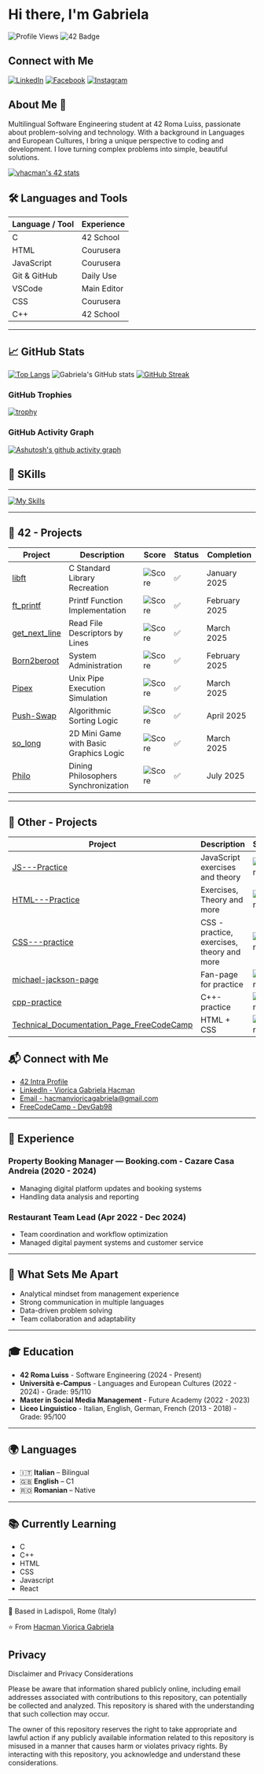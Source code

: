 # Hi there, I'm Gabriela 

![Profile Views](https://komarev.com/ghpvc/?username=vhacman&label=Profile%20views&color=0e75b6&style=flat)
![42 Badge](https://img.shields.io/badge/42-Roma_Luiss-2BA5DE?style=flat&logo=42&logoColor=white)

##  Connect with Me

[![LinkedIn](https://img.shields.io/badge/LinkedIn-blue?style=for-the-badge&logo=linkedin&logoColor=white)](https://www.linkedin.com/in/viorica-gabriela-hacman-63a412267/)
[![Facebook](https://img.shields.io/badge/Facebook-1877F2?style=for-the-badge&logo=facebook&logoColor=white)](https://www.facebook.com/profile.php?id=100090802467237)
[![Instagram](https://img.shields.io/badge/Instagram-E4405F?style=for-the-badge&logo=instagram&logoColor=white)](https://www.instagram.com/vgabrielah_/)

## About Me 🚀
Multilingual Software Engineering student at 42 Roma Luiss, passionate about problem-solving and technology. With a background in Languages and European Cultures, I bring a unique perspective to coding and development. I love turning complex problems into simple, beautiful solutions.

[![vhacman's 42 stats](https://badge.mediaplus.ma/binary/vhacman)](https://github.com/oakoudad/badge42)

## 🛠️ Languages and Tools

| Language / Tool | Experience      |
|------------------|----------------|
| C               | 42 School      |
| HTML            | Courusera      |
| JavaScript      | Courusera      |
| Git & GitHub    | Daily Use      |
| VSCode          | Main Editor    |
| CSS             | Courusera      |
|C++              | 42 School      | 
----
## 📈 GitHub Stats

[![Top Langs](https://github-readme-stats.vercel.app/api/top-langs/?username=vhacman&theme=onedark&hide=Roff,Makefile)](https://github.com/vhacman/github-readme-stats)
![Gabriela's GitHub stats](https://github-readme-stats.vercel.app/api?username=vhacman&show_icons=true&theme=onedark)
[![GitHub Streak](https://streak-stats.demolab.com/?user=vhacman&theme=onedark)](https://git.io/streak-stats )

### GitHub Trophies
[![trophy](https://github-profile-trophy.vercel.app/?username=vhacman&theme=tokyonight)](https://github.com/ryo-ma/github-profile-trophy)

### GitHub Activity Graph
[![Ashutosh's github activity graph](https://github-readme-activity-graph.vercel.app/graph?username=vhacman&theme=tokyo-night)](https://github.com/ashutosh00710/github-readme-activity-graph)

## 🧠 SKills
---
[![My Skills](https://skillicons.dev/icons?i=c,html,linkedin,css,notion,ubuntu,vim,vscode,windows,github,linux,js&theme=light)](https://skillicons.dev)

---
## 🎯 42 - Projects

| Project                                                         | Description                            | Score                                                   | Status | Completion    |
|------------------------------------------------------------------|----------------------------------------|----------------------------------------------------------|--------|---------------|
| [libft](https://github.com/vhacman/libft)                        | C Standard Library Recreation          | ![Score](https://img.shields.io/badge/Score-100%2F100-brightgreen)  | ✅      | January 2025  |
| [ft_printf](https://github.com/vhacman/printf)                   | Printf Function Implementation         | ![Score](https://img.shields.io/badge/Score-100%2F100-brightgreen)  | ✅      | February 2025 |
| [get_next_line](https://github.com/vhacman/get_next_line)        | Read File Descriptors by Lines         | ![Score](https://img.shields.io/badge/Score-125%2F100-brightgreen)  | ✅      | March 2025    |
| [Born2beroot](https://github.com/vhacman/Born2beroot)            | System Administration                  | ![Score](https://img.shields.io/badge/Score-110%2F100-brightgreen)  | ✅      | February 2025 |
| [Pipex](https://github.com/vhacman/pipex)                        | Unix Pipe Execution Simulation         | ![Score](https://img.shields.io/badge/Score-108%2F100-brightgreen)  | ✅      | March 2025    |
| [Push-Swap](https://github.com/vhacman/push_swap)                | Algorithmic Sorting Logic              | ![Score](https://img.shields.io/badge/Score-90%2F100-brightgreen)   | ✅      | April 2025    |
| [so_long](https://github.com/vhacman/so_long)                    | 2D Mini Game with Basic Graphics Logic | ![Score](https://img.shields.io/badge/Score-122%2F100-brightgreen)  | ✅      | March 2025    |
| [Philo](https://github.com/vhacman/philo)                        | Dining Philosophers Synchronization    | ![Score](https://img.shields.io/badge/Score-100%2F100-brightgreen)  | ✅      | July 2025      |

---
## 🎯 Other - Projects

| Project                                                       | Description                                | Score                                                        | Status | Completion  |
| ------------------------------------------------------------- | ------------------------------------------ | ------------------------------------------------------------ | ------ | ----------- |
| [JS---Practice](https://github.com/vhacman/JS---Practice)     | JavaScript exercises and theory            | ![Score](https://img.shields.io/badge/Score-N%2FA-lightgrey) | 🔄     | In Progress |
| [HTML---Practice](https://github.com/vhacman/HTML---Practice) | Exercises, Theory and more                 | ![Score](https://img.shields.io/badge/Score-N%2FA-lightgrey) | 🔄     | In Progress |
| [CSS---practice](https://github.com/vhacman/CSS---practice)   | CSS - practice, exercises, theory and more | ![Score](https://img.shields.io/badge/Score-N%2FA-lightgrey) | 🔄     | In Progress |
| [michael-jackson-page](https://github.com/vhacman/michael-jackson-page)   | Fan-page for practice | ![Score](https://img.shields.io/badge/Score-N%2FA-lightgrey) | 🔄     | In Progress |
| [cpp-practice](https://github.com/vhacman/cpp_practice)   | C++-practice | ![Score](https://img.shields.io/badge/Score-N%2FA-lightgrey) | 🔄     | In Progress |
| [Technical_Documentation_Page_FreeCodeCamp](https://github.com/vhacman/Technical_Documentation_Page_FreeCodeCamp)   | HTML + CSS | ![Score](https://img.shields.io/badge/Score-N%2FA-lightgrey) | ✅     | COmpleted |

## 📬 Connect with Me

- [42 Intra Profile](https://profile.intra.42.fr/users/vhacman)
- [LinkedIn - Viorica Gabriela Hacman](https://www.linkedin.com/in/viorica-gabriela-hacman-63a412267/)
- [Email - hacmanvioricagabriela@gmail.com](mailto:hacmanvioricagabriela@gmail.com)
- [FreeCodeCamp - DevGab98](https://www.freecodecamp.org/DevGabi98)

---

## 💼 Experience

### Property Booking Manager — Booking.com - Cazare Casa Andreia (2020 - 2024)
- Managing digital platform updates and booking systems
- Handling data analysis and reporting

### Restaurant Team Lead (Apr 2022 - Dec 2024)
- Team coordination and workflow optimization
- Managed digital payment systems and customer service

---

## 🌟 What Sets Me Apart

- Analytical mindset from management experience
- Strong communication in multiple languages
- Data-driven problem solving
- Team collaboration and adaptability

---

## 🎓 Education

- **42 Roma Luiss** - Software Engineering (2024 - Present)
- **Università e-Campus** - Languages and European Cultures (2022 - 2024) - Grade: 95/110
- **Master in Social Media Management** - Future Academy (2022 - 2023)
- **Liceo Linguistico** - Italian, English, German, French (2013 - 2018) - Grade: 95/100

---
## 🌍 Languages

- 🇮🇹 **Italian** – Bilingual  
- 🇬🇧 **English** – C1  
- 🇷🇴 **Romanian** – Native  

---

## 📚 Currently Learning

- C
- C++
- HTML
- CSS
- Javascript
- React
---

📍 Based in Ladispoli, Rome (Italy)

⭐️ From [Hacman Viorica Gabriela](https://github.com/vhacman)


## Privacy

Disclaimer and Privacy Considerations

Please be aware that information shared publicly online, 
including email addresses associated with contributions to this repository,
can potentially be collected and analyzed. This repository is shared with the
understanding that such collection may occur.

The owner of this repository reserves the right to take appropriate and lawful 
action if any publicly available information related to this repository is misused 
in a manner that causes harm or violates privacy rights. By interacting with this repository, 
you acknowledge and understand these considerations.
